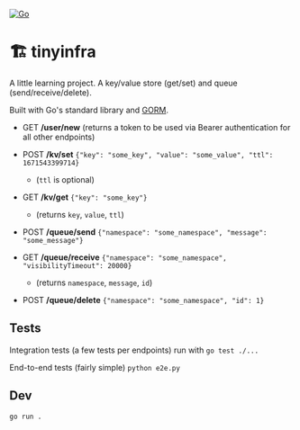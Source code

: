 [![Go](https://github.com/healeycodes/tinyinfra/actions/workflows/go.yml/badge.svg)](https://github.com/healeycodes/tinyinfra/actions/workflows/go.yml)

# 🏗 tinyinfra

A little learning project. A key/value store (get/set) and queue (send/receive/delete).

Built with Go's standard library and [GORM](https://gorm.io/).

- GET **/user/new** (returns a token to be used via Bearer authentication for all other endpoints)
  
- POST **/kv/set** `{"key": "some_key", "value": "some_value", "ttl": 1671543399714}`
  - (`ttl` is optional)
- GET **/kv/get** `{"key": "some_key"}`
  - (returns `key`, `value`, `ttl`)
  
- POST **/queue/send** `{"namespace": "some_namespace", "message": "some_message"}`
- GET **/queue/receive** `{"namespace": "some_namespace", "visibilityTimeout": 20000}`
  - (returns `namespace`, `message`, `id`)
- POST **/queue/delete** `{"namespace": "some_namespace", "id": 1}`

## Tests

Integration tests (a few tests per endpoints) run with `go test ./...`

End-to-end tests (fairly simple) `python e2e.py`

## Dev

`go run .`
